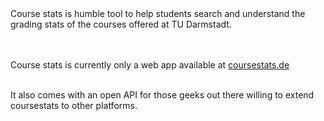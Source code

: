 <br/><br/>
Course stats is humble tool to help students search and understand the grading stats of the courses offered at TU Darmstadt.

<br/><br/>
Course stats is currently only a web app available at <a href='http://coursestats.de'>coursestats.de</a>

<br/>
It also comes with an open API for those geeks out there willing to extend coursestats to other platforms.
